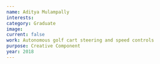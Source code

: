 ```yaml
---
name: Aditya Mulampally
interests: 
category: Graduate
image: 
current: false
work: Autonomous golf cart steering and speed controls
purpose: Creative Component
year: 2018
---
```

